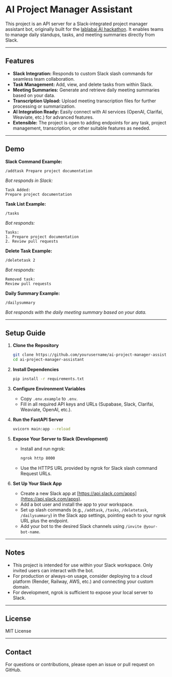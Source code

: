 # AI Project Manager Assistant

This project is an API server for a Slack-integrated project manager assistant bot, originally built for the [lablabai AI hackathon](https://lablab.ai/event/nextgen-gpt-ai-hackathon). It enables teams to manage daily standups, tasks, and meeting summaries directly from Slack.

---

## Features

- **Slack Integration:** Responds to custom Slack slash commands for seamless team collaboration.
- **Task Management:** Add, view, and delete tasks from within Slack.
- **Meeting Summaries:** Generate and retrieve daily meeting summaries based on your data.
- **Transcription Upload:** Upload meeting transcription files for further processing or summarization.
- **AI Integration Ready:** Easily connect with AI services (OpenAI, Clarifai, Weaviate, etc.) for advanced features.
- **Extensible:** The project is open to adding endpoints for any task, project management, transcription, or other suitable features as needed.

---

## Demo

**Slack Command Example:**

```
/addtask Prepare project documentation
```

_Bot responds in Slack:_

```
Task Added:
Prepare project documentation
```

**Task List Example:**

```
/tasks
```

_Bot responds:_

```
Tasks:
1. Prepare project documentation
2. Review pull requests
```

**Delete Task Example:**

```
/deletetask 2
```

_Bot responds:_

```
Removed task:
Review pull requests
```

**Daily Summary Example:**

```
/dailysummary
```

_Bot responds with the daily meeting summary based on your data._

---

## Setup Guide

1. **Clone the Repository**

   ```bash
   git clone https://github.com/yourusername/ai-project-manager-assistant.git
   cd ai-project-manager-assistant
   ```

2. **Install Dependencies**

   ```bash
   pip install -r requirements.txt
   ```

3. **Configure Environment Variables**

   - Copy `.env.example` to `.env`.
   - Fill in all required API keys and URLs (Supabase, Slack, Clarifai, Weaviate, OpenAI, etc.).

4. **Run the FastAPI Server**

   ```bash
   uvicorn main:app --reload
   ```

5. **Expose Your Server to Slack (Development)**

   - Install and run ngrok:
     ```bash
     ngrok http 8000
     ```
   - Use the HTTPS URL provided by ngrok for Slack slash command Request URLs.

6. **Set Up Your Slack App**
   - Create a new Slack app at [https://api.slack.com/apps](https://api.slack.com/apps).
   - Add a bot user and install the app to your workspace.
   - Set up slash commands (e.g., `/addtask`, `/tasks`, `/deletetask`, `/dailysummary`) in the Slack app settings, pointing each to your ngrok URL plus the endpoint.
   - Add your bot to the desired Slack channels using `/invite @your-bot-name`.

---

## Notes

- This project is intended for use within your Slack workspace. Only invited users can interact with the bot.
- For production or always-on usage, consider deploying to a cloud platform (Render, Railway, AWS, etc.) and connecting your custom domain.
- For development, ngrok is sufficient to expose your local server to Slack.

---

## License

MIT License

---

## Contact

For questions or contributions, please open an issue or pull request on GitHub.
